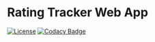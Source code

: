 # Rating Tracker Web App

[![License](https://img.shields.io/github/license/marvinruder/rating-tracker)](https://github.com/marvinruder/rating-tracker/blob/main/LICENSE)
[![Codacy Badge](https://app.codacy.com/project/badge/Grade/6a7a7b68631a42ef88fc478a709141ea)](https://www.codacy.com/gh/marvinruder/rating-tracker/dashboard)

<!-- [![Jenkins Badge](https://jenkins.mruder.dev/buildStatus/icon?job=rating-tracker-frontend-multibranch%2Fmain)](https://jenkins.mruder.dev/job/rating-tracker-frontend-multibranch) -->
<!-- [![Codecov Badge](https://codecov.io/gh/marvinruder/rating-tracker-frontend/branch/main/graph/badge.svg?token=3NJDW4H3JK)](https://codecov.io/gh/marvinruder/rating-tracker-frontend) -->

<!-- [![Jenkins Badge](https://jenkins.mruder.dev/buildStatus/icon?job=rating-tracker-backend-multibranch%2Fmain)](https://jenkins.mruder.dev/job/rating-tracker-backend-multibranch) -->
<!-- [![Codecov Badge](https://codecov.io/gh/marvinruder/rating-tracker-backend/branch/main/graph/badge.svg?token=T8WRDZX1I7)](https://codecov.io/gh/marvinruder/rating-tracker-backend) -->
